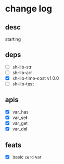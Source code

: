 # change log

## desc

starting

## deps

- [ ] sh-lib-str
- [ ] sh-lib-arr
- [x] sh-lib-time-cost v1.0.0
- [ ] sh-lib-test

## apis

- [x] var_has
- [x] var_set
- [x] var_get
- [x] var_del

## feats

- [x] basic `curd` var
